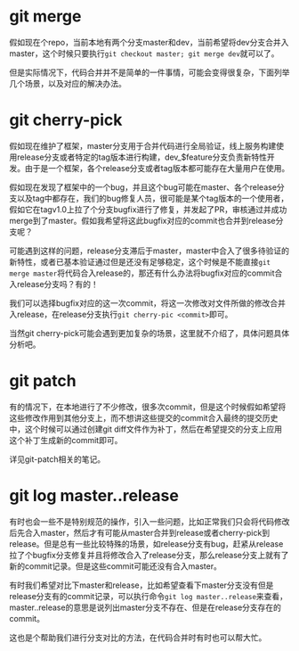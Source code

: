 # git merge

假如现在个repo，当前本地有两个分支master和dev，当前希望将dev分支合并入master，这个时候只要执行`git checkout master; git merge dev`就可以了。

但是实际情况下，代码合并并不是简单的一件事情，可能会变得很复杂，下面列举几个场景，以及对应的解决办法。



# git cherry-pick

假如现在维护了框架，master分支用于合并代码进行全局验证，线上服务构建使用release分支或者特定的tag版本进行构建，dev_$feature分支负责新特性开发。由于是一个框架，各个release分支或者tag版本都可能存在大量用户在使用。

假如现在发现了框架中的一个bug，并且这个bug可能在master、各个release分支以及tag中都存在，我们的bug修复人员，很可能是某个tag版本的一个使用者，假如它在tagv1.0上拉了个分支bugfix进行了修复，并发起了PR，审核通过并成功merge到了master。假如我希望将这此bugfix对应的commit也合并到release分支呢？

可能遇到这样的问题，release分支滞后于master，master中合入了很多待验证的新特性，或者已基本验证通过但是还没有足够稳定，这个时候是不能直接`git merge master`将代码合入release的，那还有什么办法将bugfix对应的commit合入release分支吗？有的！

我们可以选择bugfix对应的这一次commit，将这一次修改对文件所做的修改合并入release，在release分支执行`git cherry-pic <commit>`即可。

当然git cherry-pick可能会遇到更加复杂的场景，这里就不介绍了，具体问题具体分析吧。



# git patch

有的情况下，在本地进行了不少修改，很多次commit，但是这个时候假如希望将这些修改作用到其他分支上，而不想讲这些提交的commit合入最终的提交历史中，这个时候可以通过创建git diff文件作为补丁，然后在希望提交的分支上应用这个补丁生成新的commit即可。

详见git-patch相关的笔记。



# git log master..release

有时也会一些不是特别规范的操作，引入一些问题，比如正常我们只会将代码修改后先合入master，然后才有可能从master合并到release或者cherry-pick到release。但是总有一些比较特殊的场景，如release分支有bug，赶紧从release拉了个bugfix分支修复并且将修改合入了release分支，那么release分支上就有了新的commit记录。但是这些commit可能还没有合入master。

有时我们希望对比下master和release，比如希望查看下master分支没有但是release分支有的commit记录，可以执行命令`git log master..release`来查看，master..release的意思是说列出master分支不存在、但是在release分支存在的commit。

这也是个帮助我们进行分支对比的方法，在代码合并时有时也可以帮大忙。